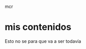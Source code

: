 <html> 
<head>mcr</head>
<body><h1>mis contenidos</h1>
<p>Esto no se para que va a ser todavía</p>
</body>
</html>
